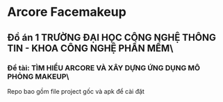 # Arcore Facemakeup
## Đồ án 1 TRƯỜNG ĐẠI HỌC CÔNG NGHỆ THÔNG TIN - KHOA CÔNG NGHỆ PHẦN MỀM\
### Đề tài: TÌM HIỂU ARCORE VÀ XÂY DỰNG ỨNG DỤNG MÔ PHỎNG MAKEUP\
Repo bao gồm file project gốc và apk để cài đặt
